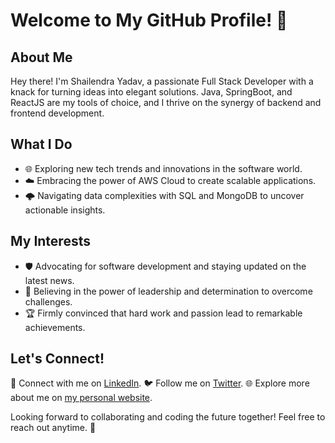 # Welcome to My GitHub Profile! 🚀

## About Me

Hey there! I'm Shailendra Yadav, a passionate Full Stack Developer with a knack for turning ideas into elegant solutions. Java, SpringBoot, and ReactJS are my tools of choice, and I thrive on the synergy of backend and frontend development.

## What I Do

- 🌐 Exploring new tech trends and innovations in the software world.
- ☁️ Embracing the power of AWS Cloud to create scalable applications.
- 🌩️ Navigating data complexities with SQL and MongoDB to uncover actionable insights.

## My Interests

- 🛡️ Advocating for software development and staying updated on the latest news.
- 💼 Believing in the power of leadership and determination to overcome challenges.
- 🏆 Firmly convinced that hard work and passion lead to remarkable achievements.

## Let's Connect!

🌟 Connect with me on [LinkedIn](https://www.linkedin.com/in/shailendra-yadav1).
🐦 Follow me on [Twitter](https://twitter.com/yourusername).
🌐 Explore more about me on [my personal website](https://github.com/shailendrayadav7).

Looking forward to collaborating and coding the future together! Feel free to reach out anytime. 🤝
